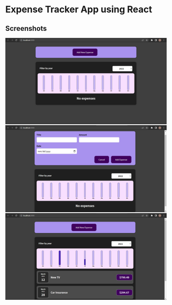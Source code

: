 # Expense Tracker App using React

## Screenshots

![App Screenshot](/codesnap/Home.png)
![App Screenshot](/codesnap/Add.png)
![App Screenshot](/codesnap/Content.png)
